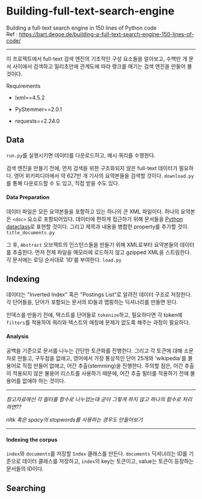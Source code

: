 # Building-full-text-search-engine

Building a full-text search engine in 150 lines of Python code   
Ref : https://bart.degoe.de/building-a-full-text-search-engine-150-lines-of-code/

---

이 프로젝트에서 full-text 검색 엔진의 기초적인 구성 요소들을 알아보고, 수백만 개 문서 사이에서 검색하고 밀리초만에 관계도에 따라 랭크를 매기는 검색 엔진을 만들어 볼 것이다.   

Requirements   

- lxml==4.5.2

- PyStemmer==2.0.1

- requests==2.24.0

## Data

`run.py`를 실행시키면 데이터를 다운로드하고, 예시 쿼리를 수행한다.   

검색 엔진을 만들기 전에, 먼저 검색을 위한 구조화되지 않은 full-text 데이터가 필요하다. 영어 위키피디아에서 약 627만 개 기사의 요약본들을 검색할 것이다. `download.py`를 통해 다운로드할 수 도 있고, 직접 받을 수도 있다.

#### Data Preparation

데이터 파일은 모든 요약본들을 포함하고 있는 하나의 큰 XML 파일이다. 하나의 요약본은 `<doc>` 요소로 포함되어있다. 데이터에 편하게 접근하기 위해 문서들을 [Python dataclass](https://realpython.com/python-data-classes/)로 표현할 것이다. 그리고 제목과 내용을 병합한 property를 추가할 것이. `title_documents.py`   

그 후, `Abstract` 오브젝트의 인스턴스들을 만들기 위해  XML로부터 요약본들의 데이터를 추출한다. 먼저 전체 파일을 메모리에 로드하지 않고 gzipped XML을 스트림한다. 각 문서에는 로딩 순서대로 'ID'를 부여한다. `load.py`

## Indexing

데이터는 "Inverted Index" 혹은 "Postings List"로 알려진 데이터 구조로 저장한다. 각 단어들을, 단어가 포함되는 문서의 ID들과 맵핑하는 딕셔너리를 만들면 된다.    

인덱스를 만들기 전에, 텍스트를 단어들로 `tokenize`하고, 필요하다면 각 token에 `filters`를 적용하여 쿼리와 텍스트의 매칭에 문제가 없도록 해주는 과정이 필요하다.

#### Analysis

공백을 기준으로 문서를 나누는 간단한 토큰화를 진행한다. 그리고 각 토큰에 대해 소문자로 만들고, 구두점을 없애고, 영어에서 가장 통상적인 단어 25개와 'wikipedia'를 불용어로 직접 만들어 없애고, 어간 추출(stemming)을 진행한다. 주의할 점은, 어간 추출이 적용되지 않은 불용어 리스트를 사용하기 때문에, 어간 추출 필터를 적용하기 전에 불용어를 없애야 하는 것이다.   

---

*참고자료에선 각 필터를 함수로 나누었는데 굳이 그렇게 하지 않고 하나의 함수로 처리하면??*

*nltk 혹은 spacy의 stopwords를 사용하는 경우도 만들어보기*

---

#### Indexing the corpus

`index`와 `documents`를 저장할 `Index` 클래스를 만든다. `documents` 딕셔너리는 ID를 기준으로 데이터 클래스를 저장하고, `index`의 key는 토큰이고, value는 토큰이 등장하는 문서들의 ID이다.   

## Searching
